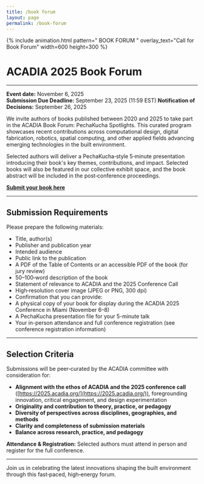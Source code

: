 ```yaml
---
title: /book forum
layout: page
permalink: /book-forum
---
```

{% include animation.html pattern="  BOOK FORUM  " overlay_text="Call for Book Forum" width=600 height=300 %} 

# ACADIA 2025 Book Forum   

---

**Event date:** November 6, 2025  
**Submission Due Deadline:** September 23, 2025 (11:59  EST)
**Notification of Decisions:** September 26, 2025

We invite authors of books published between 2020 and 2025 to take part in the ACADIA Book Forum: PechaKucha Spotlights. This curated program showcases recent contributions across computational design, digital fabrication, robotics, spatial computing, and other applied fields advancing emerging technologies in the built environment.

Selected authors will deliver a PechaKucha‑style 5‑minute presentation introducing their book's key themes, contributions, and impact. Selected books will also be featured in our collective exhibit space, and the book abstract will be included in the post‑conference proceedings.

**[Submit your book here](https://forms.gle/duX9WUsHN2FG8Zj98)**

---

## Submission Requirements

Please prepare the following materials:

- Title, author(s)
- Publisher and publication year
- Intended audience
- Public link to the publication
- A PDF of the Table of Contents or an accessible PDF of the book (for jury review)
- 50–100‑word description of the book
- Statement of relevance to ACADIA and the 2025 Conference Call
- High‑resolution cover image (JPEG or PNG, 300 dpi)
- Confirmation that you can provide:
- A physical copy of your book for display during the ACADIA 2025 Conference in Miami (November 6–8)
- A PechaKucha presentation file for your 5-minute talk
- Your in-person attendance and full conference registration (see conference registration information)

---

## Selection Criteria

Submissions will be peer‑curated by the ACADIA committee with consideration for:

- **Alignment with the ethos of ACADIA and the 2025 conference call** ([https://2025.acadia.org/](https://2025.acadia.org/)), foregrounding innovation, critical engagement, and design experimentation
- **Originality and contribution to theory, practice, or pedagogy**
- **Diversity of perspectives across disciplines, geographies, and methods**
- **Clarity and completeness of submission materials**
- **Balance across research, practice, and pedagogy**

**Attendance & Registration:** Selected authors must attend in person and register for the full conference.

---

Join us in celebrating the latest innovations shaping the built environment through this fast‑paced, high‑energy forum.
